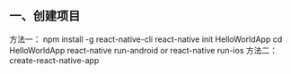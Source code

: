 ## 一、创建项目
方法一：
npm install -g react-native-cli
react-native init HelloWorldApp
cd HelloWorldApp
react-native run-android or react-native run-ios
方法二：
create-react-native-app
